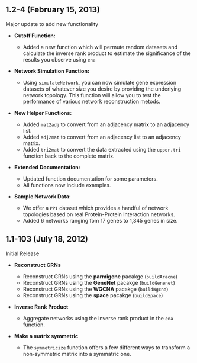 ## 1.2-4 (February 15, 2013)

Major update to add new functionality

- **Cutoff Function:**
  - Added a new function which will permute random datasets and calculate the inverse rank product to estimate the significance of the results you observe using `ena`

- **Network Simulation Function:**
  - Using `simulateNetwork`, you can now simulate gene expression datasets of whatever size you desire by providing the underlying network topology. This function will allow you to test the performance of various network reconstruction metods.

- **New Helper Functions:**
  - Added `mat2adj` to convert from an adjacency matrix to an adjacency list.
  - Added `adj2mat` to convert from an adjacency list to an adjacency matrix.
  - Added `tri2mat` to convert the data extracted using the `upper.tri` function back to the complete matrix.
  

- **Extended Documentation:**
  - Updated function documentation for some parameters.
  - All functions now include examples.

- **Sample Network Data:**
  - We offer a `PPI` dataset which provides a handful of network topologies based on real Protein-Protein Interaction networks.
  - Added 6 networks ranging fom 17 genes to 1,345 genes in size.



## 1.1-103 (July 18, 2012)

Initial Release

- **Reconstruct GRNs**
  - Reconstruct GRNs using the **parmigene** pacakge (`buildAracne`)
  - Reconstruct GRNs using the **GeneNet** pacakge (`buildGenenet`)
  - Reconstruct GRNs using the **WGCNA** pacakge (`buildWgcna`)
  - Reconstruct GRNs using the **space** pacakge (`buildSpace`)
  
- **Inverse Rank Product**
	- Aggregate networks using the inverse rank product in the `ena` function.
	
- **Make a matrix symmetric**
	- The `symmetricize` function offers a few different ways to transform a non-symmetric matrix into a symmatric one.